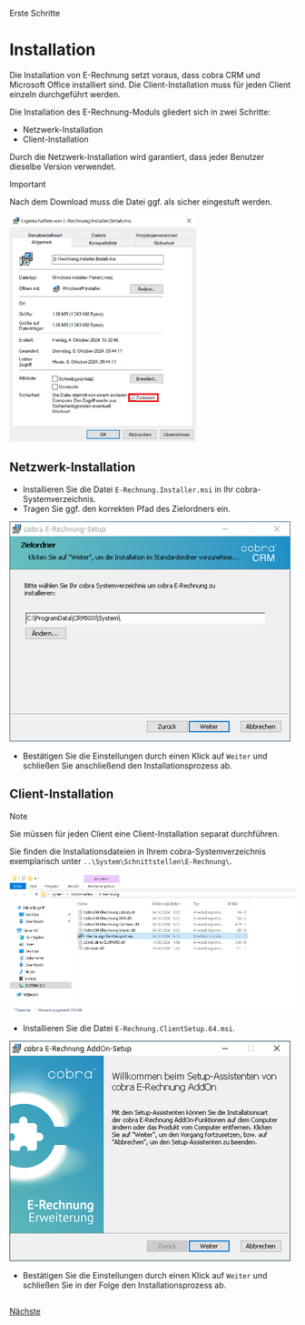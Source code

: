 Erste Schritte

# Installation

Die Installation von E-Rechnung setzt voraus, dass cobra CRM und Microsoft Office installiert sind. 
Die Client-Installation muss für jeden Client einzeln durchgeführt werden.

Die Installation des E-Rechnung-Moduls gliedert sich in zwei Schritte:

- Netzwerk-Installation
- Client-Installation

Durch die Netzwerk-Installation wird garantiert, dass jeder Benutzer dieselbe Version verwendet.

> [!IMPORTANT]
> Nach dem Download muss die Datei ggf. als sicher eingestuft werden.
> 
> <img src="/docs/Zulassen.png" alt="Zulassen" Height="400"/> 

## Netzwerk-Installation

- Installieren Sie die Datei `E-Rechnung.Installer.msi` in Ihr cobra-Systemverzeichnis.
- Tragen Sie ggf. den korrekten Pfad des Zielordners ein.

<img src="/docs/System_Installation.png" alt="Installation"/>

- Bestätigen Sie die Einstellungen durch einen Klick auf `Weiter` und schließen Sie anschließend den Installationsprozess ab.


## Client-Installation

> [!NOTE]
> Sie müssen für jeden Client eine Client-Installation separat durchführen.

Sie finden die Installationsdateien in Ihrem cobra-Systemverzeichnis exemplarisch unter `..\System\Schnittstellen\E-Rechnung\`.

<img src="/docs/System.png" alt="System"/> 

- Installieren Sie die Datei `E-Rechnung.ClientSetup.64.msi`. 

<img src="/docs/Client_Installation.png" alt="Installation"/> 

- Bestätigen Sie die Einstellungen durch einen Klick auf `Weiter` und schließen Sie in der Folge den Installationsprozess ab.

## 
 
[Nächste](./Start.md)
 
